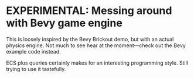 # EXPERIMENTAL: Messing around with Bevy game engine

This is loosely inspired by the Bevy Brickout demo, but with an actual physics engine. Not much to see hear at the moment—check out the Bevy example code instead.

ECS plus queries certainly makes for an interesting programming style. Still trying to use it tastefully.
